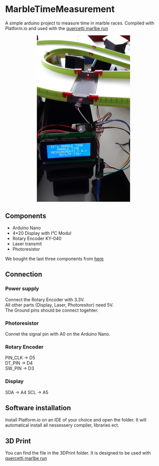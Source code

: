 # MarbleTimeMeasurement
A simple arduino project to measure time in marble races. 
Compiled with Platform.io and used with the [quercetti marlbe run](https://www.quercettistore.com/en/toys/marble-run/6315-big-marbledrome)
<p align="center">
<img src="Images/IMG_20200421_140640.jpg" width="300">
</p>

## Components
* Arduino Nano
* 4×20 Display with I²C Modul
* Rotary Encoder KY-040
* Laser transmit
* Photoresistor

We bought the last three components from [here](https://www.banggood.com/Geekcreit-37-In-1-Sensor-Module-Board-Set-Starter-Kits-Geekcreit-products-that-work-with-official-Arduino-boards-p-1137051.html?cur_warehouse=UK )

## Connection

### Power supply

Connect the Rotary Encoder with 3.3V. \
All other parts (Display, Laser, Photoresitor) need 5V. \
The Ground pins should be connect togehter. 

### Photoresistor

Connet the signal pin with A0 on the Arduino Nano.

### Rotary Encoder

PIN_CLK -> D5   
DT_PIN  -> D4  \
SW_PIN  -> D3

### Display 

SDA -> A4
SCL  -> A5

## Software installation

Install Platform.io on an IDE of your choice and open the folder. It will automatical install all nessessery compiler, libraries ect.

## 3D Print

You can find the file in the 3DPrint folder. It is designed to be used with [quercetti marlbe run](https://www.quercettistore.com/en/toys/marble-run/6315-big-marbledrome)
